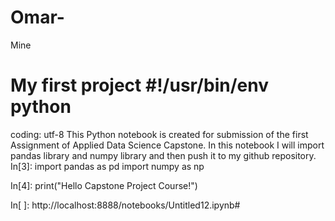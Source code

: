 # Omar-
Mine
# My first project #!/usr/bin/env python

coding: utf-8
This Python notebook is created for submission of the first Assignment of Applied Data Science Capstone. In this notebook I will import pandas library and numpy library and then push it to my github repository.
In[3]:
import pandas as pd import numpy as np

In[4]:
print("Hello Capstone Project Course!")

In[ ]:
http://localhost:8888/notebooks/Untitled12.ipynb#
